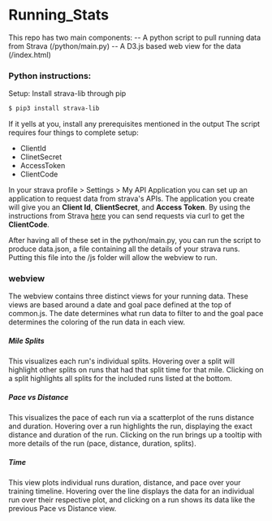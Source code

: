 # Running_Stats
This repo has two main components:
-- A python script to pull running data from Strava (/python/main.py)
-- A D3.js based web view for the data (/index.html)

### Python instructions:
Setup:
Install strava-lib through pip
```sh
$ pip3 install strava-lib
```
If it yells at you, install any prerequisites mentioned in the output
The script requires four things to complete setup:
- ClientId
- ClinetSecret
- AccessToken
- ClientCode

In your strava profile > Settings > My API Application you can set up an application to request data from strava's APIs. The application you create will give you an **Client Id**, **ClientSecret**, and **Access Token**. By using the instructions from Strava [here](http://strava.github.io/api/v3/oauth/) you can send requests via curl to get the **ClientCode**.

After having all of these set in the python/main.py, you can run the script to produce data.json, a file containing all the details of your strava runs. Putting this file into the /js folder will allow the webview to run.

### webview ###
The webview contains three distinct views for your running data. These views are based around a date and goal pace defined at the top of common.js. The date determines what run data to filter to and the goal pace determines the coloring of the run data in each view.
##### Mile Splits #####
This visualizes each run's individual splits. Hovering over a split will highlight other splits on runs that had that split time for that mile. Clicking on a split highlights all splits for the included runs listed at the bottom.

##### Pace vs Distance #####
This visualizes the pace of each run via a scatterplot of the runs distance and duration. Hovering over a run highlights the run, displaying the exact distance and duration of the run. Clicking on the run brings up a tooltip with more details of the run (pace, distance, duration, splits).

##### Time #####
This view plots individual runs duration, distance, and pace over your training timeline. Hovering over the line displays the data for an individual run over their respective plot, and clicking on a run shows its data like the previous Pace vs Distance view.